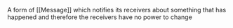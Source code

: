 A form of [[Message]] which notifies its receivers about something that has happened and therefore the receivers have no power to change